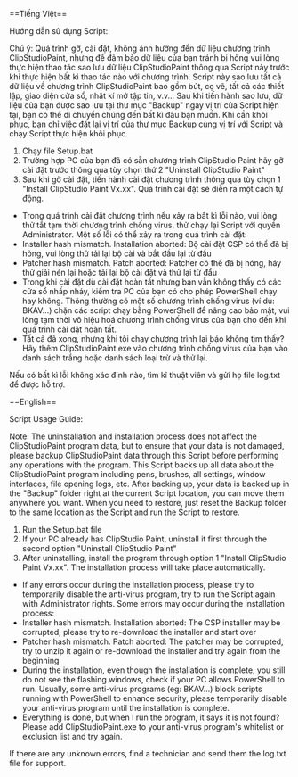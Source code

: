 ==Tiếng Việt==

Hướng dẫn sử dụng Script:

Chú ý: Quá trình gỡ, cài đặt, không ảnh hưởng đến dữ liệu chương trình ClipStudioPaint, nhưng để đảm bảo dữ liệu của bạn tránh bị hỏng vui lòng thực hiện thao tác sao lưu dữ liệu ClipStudioPaint thông qua Script này trước khi thực hiện bất kì thao tác nào với chương trình. Script này sao lưu tất cả dữ liệu về chương trình ClipStudioPaint bao gồm bút, cọ vẽ, tất cả các thiết lập, giao diện cửa sổ, nhật kí mở tập tin, v.v... Sau khi tiến hành sao lưu, dữ liệu của bạn được sao lưu tại thư mục "Backup" ngay vị trí của Script hiện tại, bạn có thể di chuyển chúng đến bất kì đâu bạn muốn. Khi cần khôi phục, bạn chỉ việc đặt lại vị trí của thư mục Backup cùng vị trí với Script và chạy Script thực hiện khôi phục.

1. Chạy file Setup.bat
2. Trường hợp PC của bạn đã có sẵn chương trình ClipStudio Paint hãy gỡ cài đặt trước thông qua tùy chọn thứ 2 "Uninstall ClipStudio Paint"
3. Sau khi gỡ cài đặt, tiến hành cài đặt chương trình thông qua tùy chọn 1 "Install ClipStudio Paint Vx.xx". Quá trình cài đặt sẽ diễn ra một cách tự động.



- Trong quá trình cài đặt chương trình nếu xảy ra bất kì lỗi nào, vui lòng thử tắt tạm thời chương trình chống virus, thử chạy lại Script với quyền Administrator.
Một số lỗi có thể xảy ra trong quá trình cài đặt:
- Installer hash mismatch. Installation aborted: Bộ cài đặt CSP có thể đã bị hỏng, vui lòng thử tải lại bộ cài và bắt đầu lại từ đầu
- Patcher hash mismatch. Patch aborted: Patcher có thể đã bị hỏng, hãy thử giải nén lại hoặc tải lại bộ cài đặt và thử lại từ đầu
- Trong khi cài đặt dù cài đặt hoàn tất nhưng bạn vẫn không thấy có các cửa sổ nhấp nháy, kiểm tra PC của bạn có cho phép PowerShell chạy hay không. Thông thường có một số chương trình chống virus (ví dụ: BKAV...) chặn các script chạy bằng PowerShell để nâng cao bảo mật, vui lòng tạm thời vô hiệu hoá chương trình chống virus của bạn cho đến khi quá trình cài đặt hoàn tất.
- Tất cả đã xong, nhưng khi tôi chạy chương trình lại báo không tìm thấy? Hãy thêm ClipStudioPaint.exe vào chương trình chống virus của bạn vào danh sách trắng hoặc danh sách loại trừ và thử lại.


Nếu có bất kì lỗi không xác định nào, tìm kĩ thuật viên và gửi họ file log.txt để được hỗ trợ.


==English==

Script Usage Guide:

Note: The uninstallation and installation process does not affect the ClipStudioPaint program data, but to ensure that your data is not damaged, please backup ClipStudioPaint data through this Script before performing any operations with the program. This Script backs up all data about the ClipStudioPaint program including pens, brushes, all settings, window interfaces, file opening logs, etc. After backing up, your data is backed up in the "Backup" folder right at the current Script location, you can move them anywhere you want. When you need to restore, just reset the Backup folder to the same location as the Script and run the Script to restore.

1. Run the Setup.bat file
2. If your PC already has ClipStudio Paint, uninstall it first through the second option "Uninstall ClipStudio Paint"
3. After uninstalling, install the program through option 1 "Install ClipStudio Paint Vx.xx". The installation process will take place automatically.

- If any errors occur during the installation process, please try to temporarily disable the anti-virus program, try to run the Script again with Administrator rights.
Some errors may occur during the installation process:
- Installer hash mismatch. Installation aborted: The CSP installer may be corrupted, please try to re-download the installer and start over
- Patcher hash mismatch.  Patch aborted: The patcher may be corrupted, try to unzip it again or re-download the installer and try again from the beginning
- During the installation, even though the installation is complete, you still do not see the flashing windows, check if your PC allows PowerShell to run. Usually, some anti-virus programs (eg: BKAV...) block scripts running with PowerShell to enhance security, please temporarily disable your anti-virus program until the installation is complete.
- Everything is done, but when I run the program, it says it is not found? Please add ClipStudioPaint.exe to your anti-virus program's whitelist or exclusion list and try again.

If there are any unknown errors, find a technician and send them the log.txt file for support.